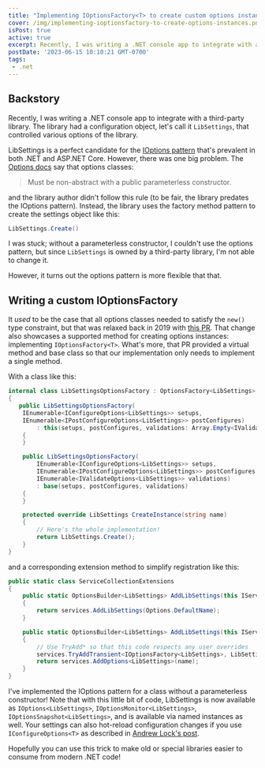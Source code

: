 ```yaml
---
title: "Implementing IOptionsFactory<T> to create custom options instances"
cover: /img/implementing-ioptionsfactory-to-create-options-instances.png
isPost: true
active: true
excerpt: Recently, I was writing a .NET console app to integrate with a third-party library and had an opportunity to use the IOptions pattern. However, the settings object didn't have a public, parameterless constructor. Here's how I used IOptionsFactory to support these types of options classes...
postDate: '2023-06-15 10:10:21 GMT-0700'
tags:
 - .net
---
```


## Backstory

Recently, I was writing a .NET console app to integrate with a third-party library. The library
had a configuration object, let's call it `LibSettings`, that controlled various options of the library.

LibSettings is a perfect candidate for the [IOptions pattern] that's prevalent in both .NET and
ASP.NET Core. However, there was one big problem. The [Options docs] say that options classes:

> Must be non-abstract with a public parameterless constructor.

and the library author didn't follow this rule (to be fair, the library predates the IOptions pattern).
Instead, the library uses the factory method pattern to create the settings object like this:

```csharp
LibSettings.Create()
```

I was stuck; without a parameterless constructor, I couldn't use the options pattern, but since `LibSettings`
is owned by a third-party library, I'm not able to change it.

However, it turns out the options pattern is more flexible that that.

## Writing a custom IOptionsFactory

It _used_ to be the case that all options classes needed to satisfy the `new()` type constraint, but that
was relaxed back in 2019 with [this PR][relax-new-constraint-pr]. That change also showcases a supported
method for creating options instances: implementing `IOptionsFactory<T>`. What's more, that PR provided a
virtual method and base class so that our implementation only needs to implement a single method.

With a class like this:

```csharp
internal class LibSettingsOptionsFactory : OptionsFactory<LibSettings>
{
   public LibSettingsOptionsFactory(
    IEnumerable<IConfigureOptions<LibSettings>> setups,
    IEnumerable<IPostConfigureOptions<LibSettings>> postConfigures)
        : this(setups, postConfigures, validations: Array.Empty<IValidateOptions<LibSettings>>())
    {
    }

    public LibSettingsOptionsFactory(
        IEnumerable<IConfigureOptions<LibSettings>> setups,
        IEnumerable<IPostConfigureOptions<LibSettings>> postConfigures,
        IEnumerable<IValidateOptions<LibSettings>> validations)
        : base(setups, postConfigures, validations)
    {
    }

    protected override LibSettings CreateInstance(string name)
    {
        // Here's the whole implementation!
        return LibSettings.Create();
    }
}
```

and a corresponding extension method to simplify registration like this:

```csharp
public static class ServiceCollectionExtensions
{
    public static OptionsBuilder<LibSettings> AddLibSettings(this IServiceCollection services)
    {
        return services.AddLibSettings(Options.DefaultName);
    }

    public static OptionsBuilder<LibSettings> AddLibSettings(this IServiceCollection services, string name)
    {
        // Use TryAdd* so that this code respects any user overrides
        services.TryAddTransient<IOptionsFactory<LibSettings>, LibSettingsOptionsFactory>();
        return services.AddOptions<LibSettings>(name);
    }
}
```

I've implemented the IOptions pattern for a class without a parameterless constructor! Note that with
this little bit of code, LibSettings is now available as `IOptions<LibSettings>`,
`IOptionsMonitor<LibSettings>`, `IOptionsSnapshot<LibSettings>`, and is available via named instances as
well. Your settings can also hot-reload configuration changes if you use `IConfigureOptions<T>` as described
in [Andrew Lock's post][andrew-lock-iconfigureoptions].

Hopefully you can use this trick to make old or special libraries easier to consume from modern .NET code!

[IOptions pattern]: https://learn.microsoft.com/en-us/dotnet/core/extensions/options
[Options docs]: https://learn.microsoft.com/en-us/aspnet/core/fundamentals/configuration/options?view=aspnetcore-7.0#bind-hierarchical-configuration
[relax-new-constraint-pr]: https://github.com/dotnet/extensions/pull/2169/files
[andrew-lock-iconfigureoptions]: https://andrewlock.net/the-dangers-and-gotchas-of-using-scoped-services-when-configuring-options-in-asp-net-core/
